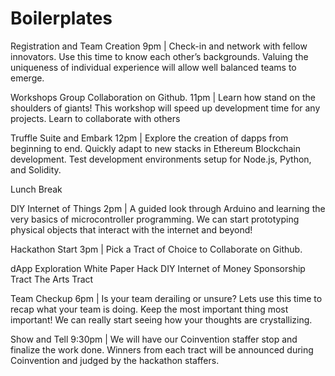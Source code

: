 # Boilerplates

Registration and Team Creation     9pm | Check-in and network with fellow innovators. Use this time  to know each other’s backgrounds. Valuing the uniqueness of individual experience will allow well balanced teams to emerge. 

Workshops
Group Collaboration on Github.     11pm | Learn how stand on the shoulders of giants! This workshop will speed up development time for any projects. Learn to collaborate with others 

Truffle Suite and Embark           12pm | Explore the creation of dapps from beginning to end. Quickly adapt to new stacks in Ethereum Blockchain development. Test development environments setup for  Node.js, Python, and Solidity.

Lunch Break 

DIY Internet of Things              2pm | A guided look through Arduino and learning the very basics of microcontroller programming. We can start prototyping physical objects that interact with the internet and beyond!
            
Hackathon Start                     3pm | Pick a Tract of Choice to Collaborate on Github.

dApp Exploration
White Paper Hack
DIY Internet of Money 
Sponsorship Tract
The Arts Tract

Team Checkup                       6pm | Is your team derailing or unsure? Lets use this time to recap what your team is doing. Keep the most important thing most important! We can really start seeing how your thoughts are crystallizing.

Show and Tell                   9:30pm | We will have our Coinvention staffer stop and finalize the work done. Winners from each tract will be announced during Coinvention and judged by the hackathon staffers.

